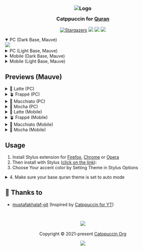 <h3 align="center">
	<img src="https://raw.githubusercontent.com/mustafakhalaf-git/Quran/main/assets/quran.png" width="100" alt="Logo"/><br/>
	<img src="https://raw.githubusercontent.com/catppuccin/catppuccin/main/assets/misc/transparent.png" height="30" width="0px"/>
	Catppuccin for <a href="https://quran.com">Quran</a>
	<img src="https://raw.githubusercontent.com/catppuccin/catppuccin/main/assets/misc/transparent.png" height="30" width="0px"/>
</h3>

<p align="center">
    <a href="https://github.com/mustafakhalaf-git/Quran/stargazers"><img alt="Stargazers" src="https://img.shields.io/github/stars/mustafakhalaf-git/Quran?colorA=363a4f&colorB=b7bdf8&style=for-the-badge"></a>
    <a href="https://github.com/mustafakhalaf-git/Quran/issues"><img src="https://img.shields.io/github/issues/mustafakhalaf-git/Quran?colorA=363a4f&colorB=f5a97f&style=for-the-badge"></a>
    <a href="https://github.com/mustafakhalaf-git/Quran/contributors"><img src="https://img.shields.io/github/contributors/mustafakhalaf-git/Quran?colorA=363a4f&colorB=a6da95&style=for-the-badge"></a>
    <a href="https://raw.githubusercontent.com/mustafakhalaf-git/quran/main/src/CatppuccinQuran.user.css"><img src="https://img.shields.io/badge/stylus-install-cba6f7?colorA=363a4f&style=for-the-badge"></a>
</p>

<p align="center">
  <details open>
  <summary>PC (Dark Base, Mauve)</summary>
  <img src="https://raw.githubusercontent.com/mustafakhalaf-git/quran/main/assets/DarkPreviewPC.webp"/>
  </details>
  <details>
  <summary>PC (Light Base, Mauve)</summary>
  <img src="https://raw.githubusercontent.com/mustafakhalaf-git/quran/main/assets/LightPreviewPC.webp"/>
  </details>
  <details>
  <summary>Mobile (Dark Base, Mauve)</summary>
  <img src="https://raw.githubusercontent.com/mustafakhalaf-git/quran/main/assets/DarkPreviewMobile.webp"/>
  </details>
  <details>
  <summary>Mobile (Light Base, Mauve)</summary>
  <img src="https://raw.githubusercontent.com/mustafakhalaf-git/quran/main/assets/LightPreviewMobile.webp"/>
  </details>
</p>

## Previews (Mauve)

<details>
<summary>🌻 Latte (PC)</summary>
<img src="https://raw.githubusercontent.com/mustafakhalaf-git/quran/main/assets/LatteDarkPC.png"/>
</details>
<details>
<summary>🪴 Frappé (PC)</summary>
<img src="https://raw.githubusercontent.com/mustafakhalaf-git/quran/main/assets/FrappeDarkPC.png"/>
</details>
<details>
<summary>🌺 Macchiato (PC)</summary>
<img src="https://raw.githubusercontent.com/mustafakhalaf-git/quran/main/assets/MacchiatoDarkPC.png"/>
</details>
<details>
<summary>🌿 Mocha (PC)</summary>
<img src="https://raw.githubusercontent.com/mustafakhalaf-git/quran/main/assets/MochaDarkPC.png"/>
</details>
<details>
<summary>🌻 Latte (Mobile)</summary>
<img src="https://raw.githubusercontent.com/mustafakhalaf-git/quran/main/assets/LatteDarkMobile.png"/>
</details>
<details>
<summary>🪴 Frappé (Mobile)</summary>
<img src="https://raw.githubusercontent.com/mustafakhalaf-git/quran/main/assets/FrappeDarkMobile.png"/>
</details>
<details>
<summary>🌺 Macchiato (Mobile)</summary>
<img src="https://raw.githubusercontent.com/mustafakhalaf-git/quran/main/assets/MacchiatoDarkMobile.png"/>
</details>
<details>
<summary>🌿 Mocha (Mobile)</summary>
<img src="https://raw.githubusercontent.com/mustafakhalaf-git/quran/main/assets/MochaDarkMobile.png"/>
</details>

## Usage

1. Install Stylus extension for [Firefox](https://addons.mozilla.org/en-US/firefox/addon/styl-us/), [Chrome](https://chrome.google.com/webstore/detail/stylus/clngdbkpkpeebahjckkjfobafhncgmne) or [Opera](https://addons.opera.com/en-gb/extensions/details/stylus/)
2. Then install with Stylus ([click on the link](https://raw.githubusercontent.com/mustafakhalaf-git/quran/main/src/CatppuccinQuran.user.css)):
3. Choose Your accent color by Setting Theme in Stylus Options
<details>
<summary>
4. Make sure your base quran theme is set to auto mode
</summary>

![Help image](./assets/set-theme-to-auto.png)
</details>

## 💝 Thanks to

- [mustafakhalaf-git](https://github.com/mustafakhalaf-git) (Inspired by  [Catppuccin for YT](https://github.com/catppuccin/youtube/))

&nbsp;

<p align="center">
	<img src="https://raw.githubusercontent.com/catppuccin/catppuccin/main/assets/footers/gray0_ctp_on_line.svg?sanitize=true" />
</p>

<p align="center">
	Copyright &copy; 2021-present <a href="https://github.com/catppuccin" target="_blank">Catppuccin Org</a>
</p>

<p align="center">
	<a href="https://github.com/catppuccin/catppuccin/blob/main/LICENSE"><img src="https://img.shields.io/static/v1.svg?style=for-the-badge&label=License&message=MIT&logoColor=d9e0ee&colorA=363a4f&colorB=b7bdf8"/></a>
</p>
